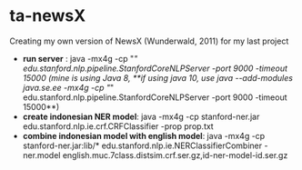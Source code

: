 # ta-newsX
Creating my own version of NewsX (Wunderwald, 2011) for my last project

* **run server** : java -mx4g -cp "*" edu.stanford.nlp.pipeline.StanfordCoreNLPServer -port 9000 -timeout 15000 (mine is using Java 8, **if using java 10, use java --add-modules java.se.ee -mx4g -cp "*" edu.stanford.nlp.pipeline.StanfordCoreNLPServer -port 9000 -timeout 15000**)
* **create indonesian NER model**: java -mx4g -cp stanford-ner.jar edu.stanford.nlp.ie.crf.CRFClassifier -prop
prop.txt
* **combine indonesian model with english model**: java -mx4g -cp stanford-ner.jar:lib/* edu.stanford.nlp.ie.NERClassifierCombiner -ner.model english.muc.7class.distsim.crf.ser.gz,id-ner-model-id.ser.gz